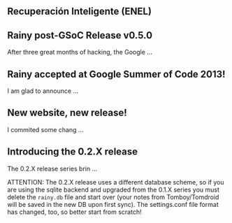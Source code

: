 Recuperación Inteligente (ENEL)
-----

## Rainy post-GSoC Release v0.5.0

After three great months of hacking, the Google ...

## Rainy accepted at Google Summer of Code 2013!

I am glad to announce ...

## New website, new release!

I commited some chang ...

## Introducing the 0.2.X release

The 0.2.X release series brin ...

ATTENTION: The 0.2.X release uses a different database scheme, so if you are using the sqlite backend and upgraded from the 0.1.X series you must delete the `rainy.db` file and start over (your notes from Tomboy/Tomdroid will be saved in the new DB upon first sync). The settings.conf file format has changed, too, so better start from scratch!


[united]: http://bootswatch.com/
[blog]: http://exceptionrethrown.wordpress.com/
[stefan]: https://plus.google.com/107845688101586158412
[tomdroid]: https://launchpad.net/tomdroid
